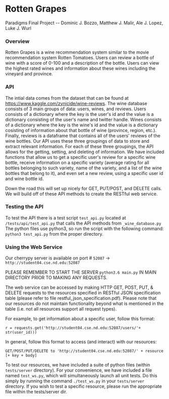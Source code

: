 # Rotten Grapes

Paradigms Final Project --
Dominic J. Bozzo, Matthew J. Malir, Ale J. Lopez, Luke J. Wurl

### Overview
Rotten Grapes is a wine recommendation system similar to the movie recommendation system Rotten Tomatoes.
Users can review a bottle of wine with a score of 0-100 and a description of the bottle.
Users can view the highest rated wines and information about these wines including the vineyard and province.

### API
The intial data comes from the dataset that can be found at https://www.kaggle.com/zynicide/wine-reviews.
The wine database consists of 3 main groups of data: users, wines, and reviews.
Users consists of a dictionary where the key is the user's id and the value is a dictionary consisting of the user's name and twitter handle.
Wines consists of a dictionary where the key is the wine's id and the value is a dictionary cosisting of information about that bottle of wine (province, region, etc.).
Finally, reviews is a dataframe that contains all of the users' reviews of the wine bottles.
Our API uses these three groupings of data to store and extract relevant information.
For each of these three groupings, the API allows for the getting, setting, and deleting of information.
We have included functions that allow us to get a specific user's review for a specific wine bottle, receive information on a specific variety (average rating for all bottles belonging to such variety, name of the variety, and a list of the wine bottles that belong to it), and even set a new review, using a specific user id and wine bottle id.

Down the road this will set up nicely for GET, PUT/POST, and DELETE calls.
We will build off of these API methods to create the RESTful web service.

### Testing the API
To test the API there is a test script `test_api.py` located at `/tests/api/test_api.py` that calls the API methods from `_wine_database.py`
The python files use python3, so run the script with the following command: `python3 test_api.py` from the proper directory.


### Using the Web Service
Our cherrypy server is available on port # `52087` -> `http://student04.cse.nd.edu:52087`

PLEASE REMEMBER TO START THE SERVER `python3.6 main.py` IN MAIN DIRECTORY PRIOR TO MAKING ANY REQUESTS.

The web service can be accessed by making HTTP GET, POST, PUT, & DELETE requests to the resources specified in
RESTful JSON specification table (please refer to file restful_json_specification.pdf). Please note that our resources do not maintain functionality beyond what is
mentioned in the table (i.e. not all resources support all request types).

For example, to get information about a specific user, follow this format:

    r = requests.get('http://student04.cse.nd.edu:52087/users/'+ str(user_id)))

In general, follow this format to access (and interact) with our resources:

    GET/POST/PUT/DELETE to 'http://student04.cse.nd.edu:52087/' + resource [+ key + body]

To test our resources, we have included a suite of python files (within `tests/server` directory). For your
convenience, we have included a file named `test_ws.py`, which will simultaneously launch all unit tests. Do this
simply by running the command `./test_ws.py` in your `tests/server` directory. If you wish to test a specific resource, please run the appropriate file within the tests/server dir.




